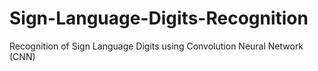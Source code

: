 # Sign-Language-Digits-Recognition
Recognition of Sign Language Digits using Convolution Neural Network (CNN)
